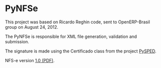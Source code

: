 PyNFSe
======

This project was based on Ricardo Reghin code, sent to OpenERP-Brasil group on August 24, 2012.

The PyNFSe is responsible for XML file generation, validation and submission.

The signature is made using the Certificado class from the project [PySPED](https://github.com/aricaldeira/PySPED/).

NFS-e version [1.0 (PDF)](http://www.abrasf.org.br/ABRASF/arquivos/NFSE-NACIONAL_ManualDeIntegra%C3%A7ao.pdf).